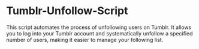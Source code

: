 # Tumblr-Unfollow-Script
This script automates the process of unfollowing users on Tumblr. It allows you to log into your Tumblr account and systematically unfollow a specified number of users, making it easier to manage your following list.
